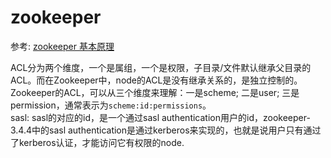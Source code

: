# zookeeper

参考: [zookeeper 基本原理](http://www.cnblogs.com/wade-luffy/p/5767811.html)

ACL分为两个维度，一个是属组，一个是权限，子目录/文件默认继承父目录的ACL。而在Zookeeper中，node的ACL是没有继承关系的，是独立控制的。Zookeeper的ACL，可以从三个维度来理解：一是scheme; 二是user; 三是permission，通常表示为`scheme:id:permissions`。  
sasl: sasl的对应的id，是一个通过sasl authentication用户的id，zookeeper-3.4.4中的sasl authentication是通过kerberos来实现的，也就是说用户只有通过了kerberos认证，才能访问它有权限的node.
